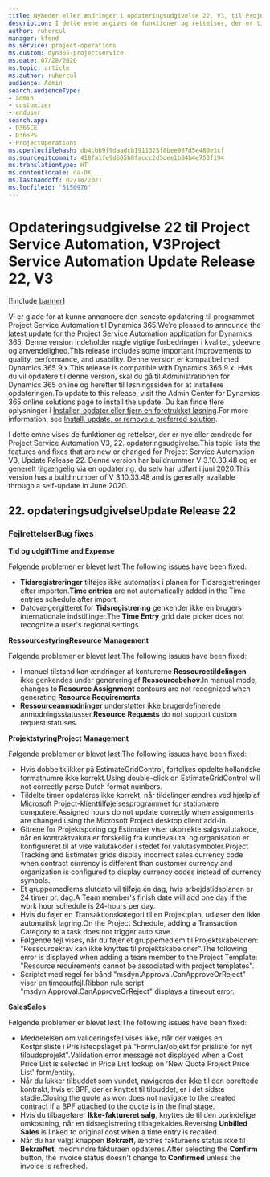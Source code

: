 ```yaml
---
title: Nyheder eller ændringer i opdateringsudgivelse 22, V3, til Project Service Automation
description: I dette emne angives de funktioner og rettelser, der er tilgængelige til Project Service Automation, opdateringsudgivelse 22, V3.
author: ruhercul
manager: kfend
ms.service: project-operations
ms.custom: dyn365-projectservice
ms.date: 07/28/2020
ms.topic: article
ms.author: ruhercul
audience: Admin
search.audienceType:
- admin
- customizer
- enduser
search.app:
- D365CE
- D365PS
- ProjectOperations
ms.openlocfilehash: db4cbb9f9daadcb1911325f8bee987d5e480e1cf
ms.sourcegitcommit: 418fa1fe9d605b8faccc2d5dee1b04b4e753f194
ms.translationtype: HT
ms.contentlocale: da-DK
ms.lasthandoff: 02/10/2021
ms.locfileid: "5150976"
---
```

# <a name="project-service-automation-update-release-22-v3"></a><span data-ttu-id="6881c-103">Opdateringsudgivelse 22 til Project Service Automation, V3</span><span class="sxs-lookup"><span data-stu-id="6881c-103">Project Service Automation Update Release 22, V3</span></span>

[!include [banner](../includes/psa-now-project-operations.md)]

<span data-ttu-id="6881c-104">Vi er glade for at kunne annoncere den seneste opdatering til programmet Project Service Automation til Dynamics 365.</span><span class="sxs-lookup"><span data-stu-id="6881c-104">We’re pleased to announce the latest update for the Project Service Automation application for Dynamics 365.</span></span> <span data-ttu-id="6881c-105">Denne version indeholder nogle vigtige forbedringer i kvalitet, ydeevne og anvendelighed.</span><span class="sxs-lookup"><span data-stu-id="6881c-105">This release includes some important improvements to quality, performance, and usability.</span></span> <span data-ttu-id="6881c-106">Denne version er kompatibel med Dynamics 365 9.x.</span><span class="sxs-lookup"><span data-stu-id="6881c-106">This release is compatible with Dynamics 365 9.x.</span></span> <span data-ttu-id="6881c-107">Hvis du vil opdatere til denne version, skal du gå til Administrationen for Dynamics 365 online og herefter til løsningssiden for at installere opdateringen.</span><span class="sxs-lookup"><span data-stu-id="6881c-107">To update to this release, visit the Admin Center for Dynamics 365 online solutions page to install the update.</span></span> <span data-ttu-id="6881c-108">Du kan finde flere oplysninger i [Installer, opdater eller fjern en foretrukket løsning](https://docs.microsoft.com/power-platform/admin/install-remove-preferred-solution).</span><span class="sxs-lookup"><span data-stu-id="6881c-108">For more information, see [Install, update, or remove a preferred solution](https://docs.microsoft.com/power-platform/admin/install-remove-preferred-solution).</span></span>

<span data-ttu-id="6881c-109">I dette emne vises de funktioner og rettelser, der er nye eller ændrede for Project Service Automation V3, 22. opdateringsudgivelse.</span><span class="sxs-lookup"><span data-stu-id="6881c-109">This topic lists the features and fixes that are new or changed for Project Service Automation V3, Update Release 22.</span></span> <span data-ttu-id="6881c-110">Denne version har buildnummer V 3.10.33.48 og er generelt tilgængelig via en opdatering, du selv har udført i juni 2020.</span><span class="sxs-lookup"><span data-stu-id="6881c-110">This version has a build number of V 3.10.33.48 and is generally available through a self-update in June 2020.</span></span>

## <a name="update-release-22"></a><span data-ttu-id="6881c-111">22. opdateringsudgivelse</span><span class="sxs-lookup"><span data-stu-id="6881c-111">Update Release 22</span></span>

### <a name="bug-fixes"></a><span data-ttu-id="6881c-112">Fejlrettelser</span><span class="sxs-lookup"><span data-stu-id="6881c-112">Bug fixes</span></span>



<span data-ttu-id="6881c-113">**Tid og udgift**</span><span class="sxs-lookup"><span data-stu-id="6881c-113">**Time and Expense**</span></span>

<span data-ttu-id="6881c-114">Følgende problemer er blevet løst:</span><span class="sxs-lookup"><span data-stu-id="6881c-114">The following issues have been fixed:</span></span>

- <span data-ttu-id="6881c-115">**Tidsregistreringer** tilføjes ikke automatisk i planen for Tidsregistreringer efter importen.</span><span class="sxs-lookup"><span data-stu-id="6881c-115">**Time entries** are not automatically added in the Time entries schedule after import.</span></span>
- <span data-ttu-id="6881c-116">Datovælgergitteret for **Tidsregistrering** genkender ikke en brugers internationale indstillinger.</span><span class="sxs-lookup"><span data-stu-id="6881c-116">The **Time Entry** grid date picker does not recognize a user's regional settings.</span></span>

<span data-ttu-id="6881c-117">**Ressourcestyring**</span><span class="sxs-lookup"><span data-stu-id="6881c-117">**Resource Management**</span></span>

<span data-ttu-id="6881c-118">Følgende problemer er blevet løst:</span><span class="sxs-lookup"><span data-stu-id="6881c-118">The following issues have been fixed:</span></span>

- <span data-ttu-id="6881c-119">I manuel tilstand kan ændringer af konturerne **Ressourcetildelingen** ikke genkendes under generering af **Ressourcebehov**.</span><span class="sxs-lookup"><span data-stu-id="6881c-119">In manual mode, changes to **Resource Assignment** contours are not recognized when generating **Resource Requirements**.</span></span>
- <span data-ttu-id="6881c-120">**Ressourceanmodninger** understøtter ikke brugerdefinerede anmodningsstatusser.</span><span class="sxs-lookup"><span data-stu-id="6881c-120">**Resource Requests** do not support custom request statuses.</span></span>

<span data-ttu-id="6881c-121">**Projektstyring**</span><span class="sxs-lookup"><span data-stu-id="6881c-121">**Project Management**</span></span>

<span data-ttu-id="6881c-122">Følgende problemer er blevet løst:</span><span class="sxs-lookup"><span data-stu-id="6881c-122">The following issues have been fixed:</span></span>

- <span data-ttu-id="6881c-123">Hvis dobbeltklikker på EstimateGridControl, fortolkes opdelte hollandske formatnumre ikke korrekt.</span><span class="sxs-lookup"><span data-stu-id="6881c-123">Using double-click on EstimateGridControl will not correctly parse Dutch format numbers.</span></span>
- <span data-ttu-id="6881c-124">Tildelte timer opdateres ikke korrekt, når tildelinger ændres ved hjælp af Microsoft Project-klienttilføjelsesprogrammet for stationære computere.</span><span class="sxs-lookup"><span data-stu-id="6881c-124">Assigned hours do not update correctly when assignments are changed using the Microsoft Project desktop client add-in.</span></span>
- <span data-ttu-id="6881c-125">Gitrene for Projektsporing og Estimater viser ukorrekte salgsvalutakode, når en kontraktvaluta er forskellig fra kundevaluta, og organisation er konfigureret til at vise valutakoder i stedet for valutasymboler.</span><span class="sxs-lookup"><span data-stu-id="6881c-125">Project Tracking and Estimates grids display incorrect sales currency code when contract currency is different than customer currency and organization is configured to display currency codes instead of currency symbols.</span></span>
- <span data-ttu-id="6881c-126">Et gruppemedlems slutdato vil tilføje én dag, hvis arbejdstidsplanen er 24 timer pr. dag.</span><span class="sxs-lookup"><span data-stu-id="6881c-126">A Team member's finish date will add one day if the work hour schedule is 24-hours per day.</span></span>
- <span data-ttu-id="6881c-127">Hvis du føjer en Transaktionskategori til en Projektplan, udløser den ikke automatisk lagring.</span><span class="sxs-lookup"><span data-stu-id="6881c-127">On the Project Schedule, adding a Transaction Category to a task does not trigger auto save.</span></span>
- <span data-ttu-id="6881c-128">Følgende fejl vises, når du føjer et gruppemedlem til Projektskabelonen: "Ressourcekrav kan ikke knyttes til projektskabeloner".</span><span class="sxs-lookup"><span data-stu-id="6881c-128">The following error is displayed when adding a team member to the Project Template: "Resource requirements cannot be associated with project templates".</span></span> 
- <span data-ttu-id="6881c-129">Scriptet med regel for bånd "msdyn.Approval.CanApproveOrReject" viser en timeoutfejl.</span><span class="sxs-lookup"><span data-stu-id="6881c-129">Ribbon rule script "msdyn.Approval.CanApproveOrReject" displays a timeout error.</span></span>

<span data-ttu-id="6881c-130">**Sales**</span><span class="sxs-lookup"><span data-stu-id="6881c-130">**Sales**</span></span>

<span data-ttu-id="6881c-131">Følgende problemer er blevet løst:</span><span class="sxs-lookup"><span data-stu-id="6881c-131">The following issues have been fixed:</span></span>

- <span data-ttu-id="6881c-132">Meddelelsen om valideringsfejl vises ikke, når der vælges en Kostprisliste i Prislisteopslaget på "Formular/objekt for prisliste for nyt tilbudsprojekt".</span><span class="sxs-lookup"><span data-stu-id="6881c-132">Validation error message not displayed when a Cost Price List is selected in Price List lookup on 'New Quote Project Price List' form/entity.</span></span>
- <span data-ttu-id="6881c-133">Når du lukker tilbuddet som vundet, navigeres der ikke til den oprettede kontrakt, hvis et BPF, der er knyttet til tilbuddet, er i det sidste stadie.</span><span class="sxs-lookup"><span data-stu-id="6881c-133">Closing the quote as won does not navigate to the created contract if a BPF attached to the quote is in the final stage.</span></span>
- <span data-ttu-id="6881c-134">Hvis du tilbagefører **Ikke-faktureret salg**, knyttes de til den oprindelige omkostning, når en tidsregistrering tilbagekaldes.</span><span class="sxs-lookup"><span data-stu-id="6881c-134">Reversing **Unbilled Sales** is linked to original cost when a time entry is recalled.</span></span>
- <span data-ttu-id="6881c-135">Når du har valgt knappen **Bekræft**, ændres fakturaens status ikke til **Bekræftet**, medmindre fakturaen opdateres.</span><span class="sxs-lookup"><span data-stu-id="6881c-135">After selecting the **Confirm** button, the invoice status doesn't change to **Confirmed** unless the invoice is refreshed.</span></span>
